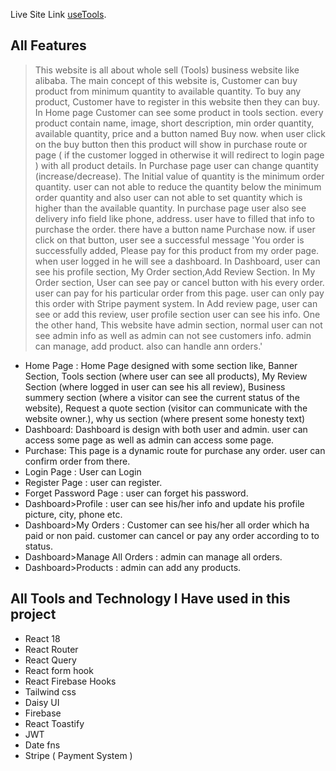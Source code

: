 
Live Site Link [useTools](https://manufacturer-website-client-side-smoky.vercel.app/).

## All Features
> This website is all about whole sell (Tools) business website like alibaba. The main concept of this website is, Customer can buy product from minimum quantity to available quantity. To buy any product, Customer have to register in this website then they can buy. In Home page Customer can see some product in tools section. every product contain name, image, short description, min order quantity, available quantity, price and a button named Buy now. when user click on the buy button then this product will show in purchase route or page ( if the customer logged in otherwise it will redirect to login page ) with all product details. In Purchase page user can change quantity (increase/decrease). The Initial value of quantity is the minimum order quantity. user can not able to reduce the quantity below the minimum order quantity and also user can not able to set quantity which is higher than the available quantity. In purchase page user also see delivery info field like phone, address. user have to filled that info to purchase the order. there have a button name Purchase now. if user click on that button, user see a successful message 'You order is successfully added, Please pay for this product from my order page. when user logged in he will see a dashboard. In Dashboard, user can see his profile section, My Order section,Add Review Section. In My Order section, User can see pay or cancel button with his every order. user can pay for his particular order from this page. user can only pay this order with Stripe payment system. In Add review page, user can see or add this review, user profile section user can see his info. One the other hand, This website have admin section, normal user can not see admin info as well as admin can not see customers info. admin can manage, add product. also can handle ann orders.' 

* Home Page : Home Page designed with some section like, Banner Section, Tools section (where user can see all products), My Review Section (where logged in user can see his all review), Business summery section (where a visitor can see the current status of the website),  Request a quote section (visitor can communicate with the website owner.), why us section (where present some honesty text)
* Dashboard: Dashboard is design with both user and admin. user can access some page as well as admin can access some page.
* Purchase: This page is a dynamic route for purchase any order. user can confirm order from there.
* Login Page : User can Login
* Register Page : user can register.
* Forget Password Page : user can forget his password.
* Dashboard>Profile : user can see his/her info and update his profile picture, city, phone etc.
* Dashboard>My Orders : Customer can see his/her all order which ha paid or non paid. customer can cancel or pay any order according to to status.
* Dashboard>Manage All Orders : admin can manage all orders.
* Dashboard>Products : admin can add any products.





## All Tools and Technology I Have used in this project
* React 18
* React Router
* React Query
* React form hook
* React Firebase Hooks
* Tailwind css
* Daisy UI
* Firebase
* React Toastify
* JWT
* Date fns
* Stripe ( Payment System )